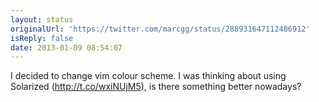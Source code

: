 ```yaml
---
layout: status
originalUrl: 'https://twitter.com/marcgg/status/288931647112486912'
isReply: false
date: 2013-01-09 08:54:07
---
```


I decided to change vim colour scheme. I was thinking about using Solarized (http://t.co/wxiNUjM5), is there something better nowadays?
